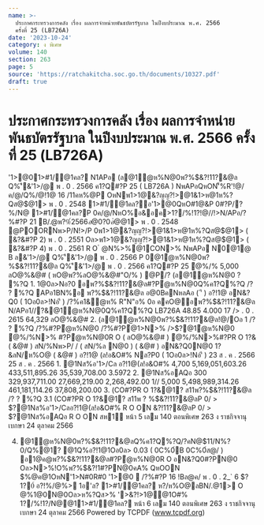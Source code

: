 ```yaml
---
name: >-
  ประกาศกระทรวงการคลัง เรื่อง ผลการจำหน่ายพันธบัตรรัฐบาล ในปีงบประมาณ พ.ศ. 2566
  ครั้งที่ 25 (LB726A)
date: '2023-10-24'
category: ง พิเศษ
volume: 140
section: 263
page: 5
source: 'https://ratchakitcha.soc.go.th/documents/10327.pdf'
draft: true
---
```


# ประกาศกระทรวงการคลัง เรื่อง ผลการจำหน่ายพันธบัตรรัฐบาล ในปีงบประมาณ พ.ศ. 2566 ครั้งที่ 25 (LB726A)

'1>@01>#1/@1คล? N1APอ (ล@1ํ@ห%N@0พ?%$&?!11?&@ล Q%'ี&'1>/@ พ . 0 . 2566 ค1?Q#?P 25 ( LB726A ) NพAPอQหON'็%R'!@/ค/@/Q%/@!1@ 16 /11คห%@P OหNพ1>1@&?ญญ?!>@1&1>ห@1ห%?Qส@$@1> พ . 0 . 2548 1>#1/@1คล?อ'1>@0QหO#1@&P 0#?P/?%/N@ 1>#1/@1คล?P 0ค/@/NหO%อ&อค>1?/%!1?!@//!>N/APอ/?%#?P 21 B/.@พ?%$์ 2566 อ@0?0อํ@%@!@/ค/@/Q%/@!1@ 7 /@!1@ 20 (1) Oล>/@!1@ 21 OหNพ1>1@&?ญญ?!>@1&1>ห@1 ห%?Qส@$@1> พ . 0 . 2548 @POORNพ>P/N!>/P 0พ1>1@&?ญญ?!>@1&1>ห@1ห%?Qส@$@1> ( &?&#?P 2) พ . 0 . 2551 Oล>พ1>1@&?ญญ?!>@1&1>ห@1ห%?Qส@$@1> ( &?&#?P 4) พ . 0 . 2561 R O ํ @N%>%@1CON>% NพAPอ N0@1@ B ล&'1>/@ Q%'ี&'1>/@ พ . 0 . 2566 P 0@1ํ@ห%N@0พ?%$&?!11?&@ล Q%'ี&'1>/@ พ . 0 . 2566 ค1?Q#?P 25 ํ@%/% 5,000 ลO@%&@# ( หO@พ?%ลO@%&@#"O/% ) @P/? (ล@1ํ@ห%N@0 ? %?Q 1. 1@0ล>Nอ?0 อพ?%$&?!11?&@ล#?Pํ@ห%N@0Q%ค1?Q%?Q /? ? %?Q APอ1BN%อ พ?%$&?!11?&@ล อ@0BคNหลAอ ( 'ี ) อ?!1@ อN&?Q0 ( 1Oอ0ล>!Nอ'ี ) /?%ค1&ํ@ห% R"N"อ% 0อ คคO@อพ?%$&?!11?&@ล N/APอ1//?&@1ํ@ห%N@0Q%ค1?Q%?Q LB726A 48.85 4.000 17 /> . 0 . 2615 64,329 ลO@%&@# 2. (ล@1ํ@ห%N@0พ?%$&?!11?&@ล!@/Oอ 1 /? ? %?Q /?%#?Pํ@ห%N@0 /?%#?Pํ@1>N>% />$?@1ํ@ห%N@0 ํ@%/%N>% #?Pํ@ห%N@0R O ( ลO@%&@# ) ํ@%/%N>%#?PR O 1?& ( &@# ) สN/%Nพ>P/ / ( สN/%ล N@0 ) ( &@# ) อN&?Q0N@0 1?&ลN/ห%O@ ( &@# ) อ?!1@ (ล!อ&O#% Nล?P0 ( 1Oอ0ล>!Nอ'ี ) 23 ส . ค . 2566 25 ส . ค . 2566 1. @1Nส%อ'1>/Cล อ?!1@(ล!อ&O#% 4,700 5,169,051,603.26 433,511,895.26 35,539,708.00 3.5972 2. @1Nส%อAQอ 300 329,937,711.00 27,669,219.00 2,268,492.00 1// 5,000 5,498,989,314.26 461,181,114.26 37,808,200.00 3. (CO#?PR O 1?&@1? ส11พ?%$&?!11?&@ล /? ? %?Q 3.1 (CO#?PR O 1?&@1? ส11พ ? %$&?!11?&@ลP 0/ > $?@1Nส%อ'1>/Cลอ?!1@(ล!อ&O#% R O ON $%@ค@1พ@>0์ Oล>ส"@&?%@1N>%อAP% 3.2 (CO#?PR O 1?&@1? ส11พ ? %$&?!11?&@ลP 0/ > $?@1Nส%อAQอ R O ON สห1์ หน้า 5 เลม 140 ตอนพิเศษ 263 ง ราชกิจจานุเบกษา 24 ตุลาคม 2566

4. @1ํ@ห%N@0พ?%$&?!11?&@ลQ%ค1?Q%?Q/?คN@$11/N%?0/Q%@1? @1Q%อ?!1@1Oอ0ล> 0.03 ( 0C%0์B 0C%0์ส@/ ) อ1@ค@พ?%$&?!11?&@ล#?Pํ@ห%N@0R O อN&?Q0#?PN@0 Oล>N>%!O%พ?%$&?!1#?PN@0คA% QหOON $%@ค@1OหN'1>N#0R#0 '1>@0  /?%#?P 16 !Bล@ค/ พ . 0 . 2_` 6 $?1?0์ อ?!%/@%> 1อ'ล? 1>#1/@1คล? ห?/ห%O@ลBN/.@1> O @%1@0N@0Oล>ห%?Qส>% '>&?!>1@@1O#% 1?/%!1?/N@@11>#1/@1คล? หน้า 6 เลม 140 ตอนพิเศษ 263 ง ราชกิจจานุเบกษา 24 ตุลาคม 2566 Powered by TCPDF (www.tcpdf.org)
